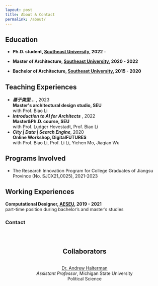 ```yaml
---
layout: post
title: About & Contact
permalink: /about/
---
```


<article>

# Education

- **Ph.D. student, [Southeast University](https://www.seu.edu.cn/), 2022 -**

- **Master of Architecture, [Southeast University](https://www.seu.edu.cn/), 2020 - 2022**

- **Bachelor of Architecture, [Southeast University](https://www.seu.edu.cn/), 2015 - 2020**

# Teaching Experiences

- ***基于类型...*** , 2023  
  **Master's architectural design studio, SEU**  
  with Prof. Biao Li
- ***Introduction to AI for Architects*** , 2022  
  **Master&Ph.D. course, SEU**  
  with Prof. Ludger Hovestadt, Prof. Biao Li
- ***City | Data | Search Engine***, 2020  
  **Online Workshop, DigitalFUTURES**  
  with Prof. Biao Li, Prof. Li Li, Yichen Mo, Jiaqian Wu

# Programs Involved

- The Research Innovation Program for College Graduates of Jiangsu Province (No. SJCX21_0025), 2021-2023

# Working Experiences

**Computational Designer, [AESEU](http://adri.seu.edu.cn/#/), 2019 - 2021**  
part-time position during bachelor’s and master’s studies

### Contact

</article>


<article style="padding:25px 50px; text-align:center">
  <h1 class="section"><a name="collaborators">Collaborators</a></h1>   
  <ul style="list-style:none; display:inline-block; text-align:center; padding-left:0">
    <li><a href="https://andrewhalterman.com/" title="Andrew Halterman">Dr. Andrew Halterman</a> 
        <br> 
             <div class="post-byline">
                <i>Assistant Professor</i>, Michigan State University <br>
                Political Science <br>
            </div>
    </li><br>
  </ul>
</article>